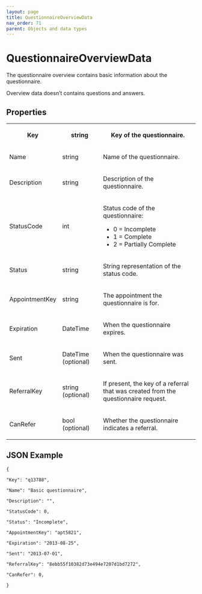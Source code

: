 ```yaml
---
layout: page
title: QuestionnaireOverviewData
nav_order: 71
parent: Objects and data types
---
```


# QuestionnaireOverviewData

The questionnaire overview contains basic information about the questionnaire.

Overview data doesn’t contains questions and answers.

## Properties

<table><tbody><tr><th><p>Key</p></th><th><p>string</p></th><th><p>Key of the questionnaire.</p></th></tr><tr><td><p>Name</p></td><td><p>string</p></td><td><p>Name of the questionnaire.</p></td></tr><tr><td><p>Description</p></td><td><p>string</p></td><td><p>Description of the questionnaire.</p></td></tr><tr><td><p>StatusCode</p></td><td><p>int</p></td><td><p>Status code of the questionnaire:</p><ul><li>0 = Incomplete</li><li>1 = Complete</li><li>2 = Partially Complete</li></ul></td></tr><tr><td><p>Status</p></td><td><p>string</p></td><td><p>String representation of the status code.</p></td></tr><tr><td><p>AppointmentKey</p></td><td><p>string</p></td><td><p>The appointment the questionnaire is for.</p></td></tr><tr><td><p>Expiration</p></td><td><p>DateTime</p></td><td><p>When the questionnaire expires.</p></td></tr><tr><td><p>Sent</p></td><td><p>DateTime (optional)</p></td><td><p>When the questionnaire was sent.</p></td></tr><tr><td><p>ReferralKey</p></td><td><p>string (optional)</p></td><td><p>If present, the key of a referral that was created from the questionnaire request.</p></td></tr><tr><td><p>CanRefer</p></td><td><p>bool (optional)</p></td><td><p>Whether the questionnaire indicates a referral.</p></td></tr></tbody></table>

## JSON Example

```
{

"Key": "q13788",

"Name": "Basic questionnaire",

"Description": "",

"StatusCode": 0,

"Status": "Incomplete",

"AppointmentKey": "apt5821",

"Expiration": "2013-08-25",

"Sent": "2013-07-01",

"ReferralKey": "8ebb55f10382d73e494e7207d1bd7272",

"CanRefer": 0,

}
```
